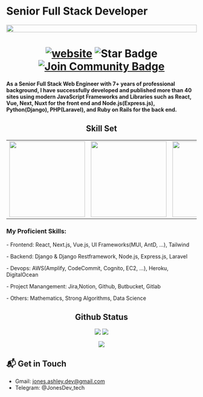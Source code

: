 <h1 align="left">Senior Full Stack Developer</h1>
<p align="center"><img align="center" src="https://www.groene.nl/uploads/image/file/000/023/086/medium_perfect-storm-1024x576.jpg?raw=true" style = "width: -webkit-fill-available;"/></p>
<h1 align="center">
  <a href="/"><img src="https://img.shields.io/static/v1?label=&labelColor=505050&message=findwrk&color=%230076D6&style=flat&logo=google-chrome&logoColor=%230076D6" alt="website"/></a>
  <img src="https://img.shields.io/static/v1?label=%F0%9F%8C%9F&message=If%20Useful&style=style=flat&color=BC4E99" alt="Star Badge"/>
  <a href="https://join.skype.com/invite/WMEJuPQ3viqA"><img src="https://img.shields.io/discord/733027681184251937.svg?style=flat&label=Join%20Community&color=7289DA" alt="Join Community Badge"/></a>
</h1>
<h4>As a Senior Full Stack Web Engineer with 7+ years of professional background, I have successfully developed and published more than 40 sites using modern JavaScript Frameworks and Libraries such as React, Vue, Next, Nuxt for the front end and Node.js(Express.js), Python(Django), PHP(Laravel), and Ruby on Rails for the back end.</h4>
<!-- <img align="left" src="https://visitor-badge.laobi.icu/badge?page_id=loganworld.loganworld" />
<img align="right" src="https://img.shields.io/github/followers/loganworld?label=Follow&style=social" />
<h1 align="center"></h1>
<img align="left" height="150px" src="https://github-readme-stats.vercel.app/api?username=RayDev1988&show_icons=true&theme=merko&count_private=true" />
<img align="right" height="150px" src="https://github-readme-stats.vercel.app/api/top-langs/?username=RayDev1988&layout=compact&theme=merko&count_private=true" />
<img height="150px" /> -->
<h2 font-weight="bold" align="center">Skill Set</h2>
<table>
  <tr>
    <td>
      <img src="https://smartcontractprogrammer.com/static/media/logo.cae6ce4a.svg" width="200">
    </td>
    <td><img src="https://cdn.iconscout.com/icon/free/png-128/react-3-1175109.png" width="200"></td>
    <td><img src="https://cdn.iconscout.com/icon/free/png-128/nodejs-2-226035.png" width="200"></td>
    <td><img src="https://cdn.iconscout.com/icon/free/png-256/unity-2749374-2284764.png" width="200"></td>
    <td><img src="https://cdn.iconscout.com/icon/free/png-128/python-20-1175115.png" width="200"></td>
    <td><img src="https://cdn.iconscout.com/icon/free/png-128/typescript-1-1175078.png" width="200"></td>
    <td><img src="https://cdn.iconscout.com/icon/free/png-256/flutter-3521432-2944876.png" width="200"></td>
  </tr>
</table>
<h3>My Proficient Skills:</h3> 
 <p align = 'left'>- Frontend: React, Next.js, Vue.js, UI Frameworks(MUI, AntD, ...), Tailwind</p>
 <p align = 'left'>- Backend: Django & Django Restframework, Node.js, Express.js, Laravel</p>
 <p align = 'left'>- Devops: AWS(Amplify, CodeCommit, Cognito, EC2, ...), Heroku, DigitalOcean</p>
 <p align = 'left'>- Project Manangement: Jira,Notion, Github, Butbucket, Gitlab</p>
 <p align = 'left'>- Others: Mathematics, Strong Algorithms, Data Science</p>

<h2 align="center">
  Github Status
</h2>
<p align = "center">
  <img  src = "https://github-readme-stats.vercel.app/api?username=RayDev1988&show_icons=true&theme=radical&line_height=27" >
  <img src = "https://github-readme-stats.vercel.app/api/top-langs/?username=RayDev1988&hide=html,css,java,shaderlab,kotlin,hlsl&theme=radical" >
</p>

<p align = "center">
 <img  src="https://github-readme-streak-stats.herokuapp.com/?user=RayDev1988&show_icons=true&locale=en&layout=compact&theme=radical&line_height=0"  />
</p> 

 ## 📬 Get in Touch

- Gmail: jones.ashley.dev@gmail.com 
- Telegram: @JonesDev_tech  


